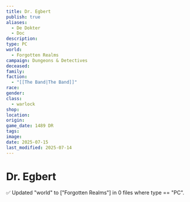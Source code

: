 ```yaml
---
title: Dr. Egbert
publish: true
aliases:
  - De Dokter
  - Doc
description: 
type: PC
world:
  - Forgotten Realms
campaign: Dungeons & Detectives
deceased: 
family: 
faction:
  - "[[The Band|The Band]]"
race: 
gender: 
class:
  - warlock
shop: 
location: 
origin: 
game_date: 1489 DR
tags: 
image: 
date: 2025-07-15
last_modified: 2025-07-14
---
```

# Dr. Egbert
✅ Updated "world" to ["Forgotten Realms"] in 0 files where type == "PC".